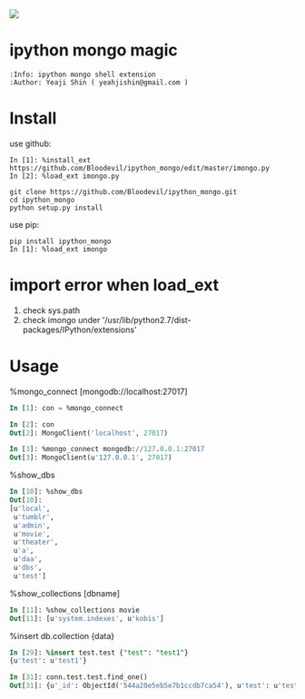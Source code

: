 <img src="https://travis-ci.org/Bloodevil/ipython_mongo.svg?branch=master"/>

ipython mongo magic
=============

    :Info: ipython mongo shell extension
    :Author: Yeaji Shin ( yeahjishin@gmail.com )

Install
=======

use github:

    In [1]: %install_ext https://github.com/Bloodevil/ipython_mongo/edit/master/imongo.py
    In [2]: %load_ext imongo.py

    git clone https://github.com/Bloodevil/ipython_mongo.git
    cd ipython_mongo
    python setup.py install

use pip:

    pip install ipython_mongo
    In [1]: %load_ext imongo

import error when load_ext
=============

1. check sys.path 
2. check imongo under '/usr/lib/python2.7/dist-packages/IPython/extensions'

Usage
=============

%mongo_connect [mongodb://localhost:27017]
```sql
In [1]: con = %mongo_connect

In [2]: con
Out[2]: MongoClient('localhost', 27017)

In [3]: %mongo_connect mongodb://127.0.0.1:27017
Out[3]: MongoClient(u'127.0.0.1', 27017)
```

%show_dbs
```sql
In [10]: %show_dbs
Out[10]: 
[u'local',
 u'tumblr',
 u'admin',
 u'movie',
 u'theater',
 u'a',
 u'daa',
 u'dbs',
 u'test']
```

%show_collections [dbname]
```sql
In [11]: %show_collections movie
Out[11]: [u'system.indexes', u'kobis']
```

%insert db.collection {data}
```sql
In [29]: %insert test.test {"test": "test1"}
{u'test': u'test1'}

In [31]: conn.test.test.find_one()
Out[31]: {u'_id': ObjectId('544a20e5eb5e7b1ccdb7ca54'), u'test': u'test'}
```


